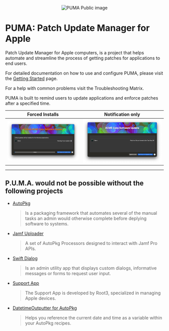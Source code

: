 <p align="center">
   <img src="https://github.com/user-attachments/assets/fbd4c80d-fe9f-41d0-ab2d-ff9fc68f863c" alt="PUMA Public image"/>
</p>


# PUMA: Patch Update Manager for Apple

Patch Update Manager for Apple computers, is a project that helps automate and streamline the process of getting patches for applications to end users.

For detailed documentation on how to use and configure PUMA, please visit the [Getting Started](https://github.com/rtkwlf-it/PUMA-public/wiki/00-Getting-Started) page.

For a help with common problems visit the Troubleshooting Matrix.

PUMA is built to remind users to update applications and enforce patches after a specified time.

Forced Installs | Notification only
:------------------------------------:|:-------------------------------------------:
![PUMA end user example listing updates in a window.](/docs/images/CriticalPatchList.png) | ![PUMA end user example listing updates in a window.](/docs/images/RecommendedPatchList.png)

---

## P.U.M.A. would not be possible without the following projects

- [AutoPkg](https://github.com/autopkg/autopkg)
    > Is a packaging framework that automates several of the manual tasks an admin would otherwise complete before deplying software to systems.
- [Jamf Uploader](https://github.com/grahampugh/jamf-upload)
    > A set of AutoPkg Processors designed to interact with Jamf Pro APIs.
- [Swift Dialog](https://github.com/swiftDialog/swiftDialog)
    > Is an admin utility app that displays custom dialogs, informative messages or forms to request user input.
- [Support App](https://github.com/root3nl/SupportApp)
    > The Support App is developed by Root3, specialized in managing Apple devices.
- [DatetimeOutputter for AutoPkg](https://macblog.org/autopkg-datetime/)
    > Helps you reference the current date and time as a variable within your AutoPkg recipes.
